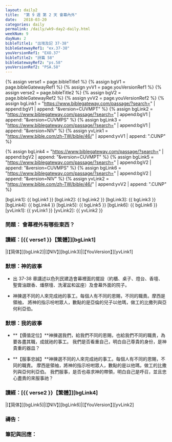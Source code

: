 ```yaml
---
layout: daily2
title:  "第 9 週 第 2 天 會幕內外"
date:   2018-03-20
categories: daily
permalink: /daily/wk9-day2-daily.html
weekNum: 9
dayNum: 2
bibleTitle1: "出埃及記 37-38"
bibleGatewayRef1: "ex.37-38"
youVersionRef1: "EXO.37"
bibleTitle2: "詩篇 58"
bibleGatewayRef2: "ps.58"
youVersionRef2: "PSA.58"
---
```


{% assign verse1 = page.bibleTitle1 %}
{% assign bgV1 = page.bibleGatewayRef1 %}
{% assign yvV1 = page.youVersionRef1 %}
{% assign verse2 = page.bibleTitle2 %}
{% assign bgV2 = page.bibleGatewayRef2 %}
{% assign yvV2 = page.youVersionRef2 %}
{% assign bgLink1 = "https://www.biblegateway.com/passage/?search=" | append:bgV1 | append: "&version=CUVMPT" %}
{% assign bgLink2 = "https://www.biblegateway.com/passage/?search=" | append:bgV1 | append: "&version=CUVMPS" %}
{% assign bgLink3 = "https://www.biblegateway.com/passage/?search=" | append:bgV1 | append: "&version=NIV" %}
{% assign yvLink1 = "https://www.bible.com/zh-TW/bible/46/" | append:yvV1 | append: ".CUNP" %}

{% assign bgLink4 = "https://www.biblegateway.com/passage/?search=" | append:bgV2 | append: "&version=CUVMPT" %}
{% assign bgLink5 = "https://www.biblegateway.com/passage/?search=" | append:bgV2 | append: "&version=CUVMPS" %}
{% assign bgLink6 = "https://www.biblegateway.com/passage/?search=" | append:bgV2 | append: "&version=NIV" %}
{% assign yvLink2 = "https://www.bible.com/zh-TW/bible/46/" | append:yvV2 | append: ".CUNP" %}

[bgLink1]: {{ bgLink1 }}
[bgLink2]: {{ bgLink2 }}
[bgLink3]: {{ bgLink3 }}
[bgLink4]: {{ bgLink4 }}
[bgLink5]: {{ bgLink5 }}
[bgLink6]: {{ bgLink6 }}
[yvLink1]: {{ yvLink1 }}
[yvLink2]: {{ yvLink2 }}

### 問題： 會幕裡外有哪些東西？

### 讀經：[{{ verse1 }}【繁體】][bgLink1] 

|[【简体】][bgLink2]|[【NIV】][bgLink3]|[【YouVersion】][yvLink1] 

### 默想：神的故事 
+ 出 37-38 章講述以色列民建造會幕裡面的擺設（約櫃、桌子、燈台、香壇、聖膏油跟香、燔祭壇、洗濯盆和盆座）及會幕外面的院子。

+ 神揀選不同的人來完成祂的事工。每個人有不同的恩賜，不同的職責。摩西是領袖，
將神的指示吩咐眾人，數點的是亞倫的兒子以他瑪，做工的比撒列與亞何利亞伯。

### 默想：我的故事 
+ **【價值定位】**神揀選我們，給我們不同的恩賜，也給我們不同的職責，為要各盡其職，成就祂的事工。
我們是否看重自己，明白自己尊貴的身份，是神貴重的器皿？


+ **【服事忠誠】**神揀選不同的人來完成祂的事工。每個人有不同的恩賜，不同的職責。
摩西是領袖，將神的指示吩咐眾人，數點的是以他瑪，做工的比撒列與亞何利亞伯。
我們服事，是否也尋求神的帶領，明白自己是呼召，並且忠心盡責的來服事祂？

### 讀經：[{{ verse2 }}【繁體】][bgLink4]

|[【简体】][bgLink5]|[【NIV】][bgLink6]|[【YouVersion】][yvLink2]

### 禱告：

### 筆記與回應：
